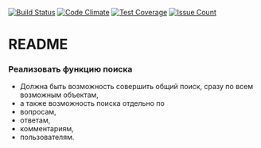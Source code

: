 [![Build Status](https://travis-ci.org/arthurkulchenko/qna_think.svg?branch=lesson_16_advanced_rspec)](https://travis-ci.org/arthurkulchenko/qna_think)
[![Code Climate](https://codeclimate.com/repos/58298db64a858c244c0057b8/badges/772ee1cdcc8590a12c9a/gpa.svg)](https://codeclimate.com/repos/58298db64a858c244c0057b8/feed)
[![Test Coverage](https://codeclimate.com/repos/58298db64a858c244c0057b8/badges/772ee1cdcc8590a12c9a/coverage.svg)](https://codeclimate.com/repos/58298db64a858c244c0057b8/coverage)
[![Issue Count](https://codeclimate.com/repos/58298db64a858c244c0057b8/badges/772ee1cdcc8590a12c9a/issue_count.svg)](https://codeclimate.com/repos/58298db64a858c244c0057b8/feed)
# README
### Реализовать функцию поиска
* Должна быть возможность совершить общий поиск, сразу по всем возможным объектам,
* а также возможность поиска отдельно по 
 * вопросам, 
 * ответам, 
 * комментариям,
 * пользователям. 